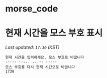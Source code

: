 # morse_code
# 현재 시간을 모스 부호 표시
<!-- MORSE_TIME_START -->
_Last updated: `17:30` (KST)_

```
현재 시간을 입력하세요. 모스 부호로 바꿉니다
.---- --... ...-- -----
모스 부호를 다시 현재 시간으로 바꿉니다
1730
```
<!-- MORSE_TIME_END -->
